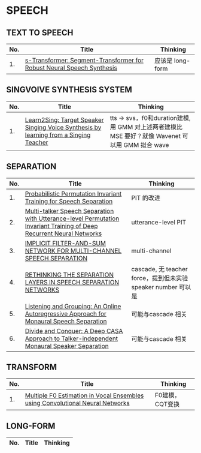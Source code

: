 # SPEECH

## TEXT TO SPEECH

| No. | Title | Thinking |
| --- | ---   | ---      |
| 1.  | [s-Transformer: Segment-Transformer for Robust Neural Speech Synthesis](https://arxiv.org/abs/2011.08480) | 应该是 long-form | 

## SINGVOIVE SYNTHESIS SYSTEM

| No. | Title | Thinking |
| --- | ---   | ---      |
| 1.  | [Learn2Sing: Target Speaker Singing Voice Synthesis by learning from a Singing Teacher](https://arxiv.org/abs/2011.08467) | tts -> svs，f0和duration建模, 用 GMM 对上述两者建模比 MSE 要好？就像 Wavenet 可以用 GMM 拟合 wave |

## SEPARATION

| No. | Title | Thinking |
| --- | ---   | ---      |
| 1.  | [Probabilistic Permutation Invariant Training for Speech Separation](https://arxiv.org/pdf/1908.01768.pdf) | PIT 的改进 |
| 2.  | [Multi-talker Speech Separation with Utterance-level Permutation Invariant Training of Deep Recurrent Neural Networks](https://arxiv.org/abs/1703.06284) | utterance-level PIT |
| 3.  | [IMPLICIT FILTER-AND-SUM NETWORK FOR MULTI-CHANNEL SPEECH SEPARATION](https://arxiv.org/abs/2011.08401) | multi-channel |
| 4.  | [RETHINKING THE SEPARATION LAYERS IN SPEECH SEPARATION NETWORKS](https://arxiv.org/abs/2011.08400) | cascade, 无 teacher force，提到但未实验 speaker number 可以是  |
| 5.  | [Listening and Grouping: An Online Autoregressive Approach for Monaural Speech Separation](https://kar.kent.ac.uk/71467/1/version10_lzx_ivm.pdf) | 可能与cascade 相关 |
| 6.  | [Divide and Conquer: A Deep CASA Approach to Talker-independent Monaural Speaker Separation](https://arxiv.org/abs/1904.11148) | 可能与cascade 相关 |

## TRANSFORM

| No. | Title | Thinking |
| --- | ---   | ---      |
| 1.  | [Multiple F0 Estimation in Vocal Ensembles using Convolutional Neural Networks](https://arxiv.org/abs/2009.04172) | F0建模，CQT变换 |


## LONG-FORM

| No. | Title | Thinking |
| --- | ---   | ---      |

